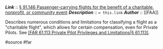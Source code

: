 ***Link***      :: [§ 91.146 Passenger-carrying flights for the benefit of a charitable, nonprofit, or community event](https://www.ecfr.gov/current/title-14/section-91.146)
***Description***      :: `= this.link`
***Author*** :: [[FAA]]

Describes numerous conditions and limitations for classifying a flight as a "charitable flight", which allows for certain compensation, even for Private Pilots. See [[FAR 61.113 Private Pilot Privileges and Limitations|§ 61.113]](d).

#source #far